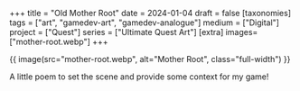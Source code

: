 +++
title = "Old Mother Root"
date = 2024-01-04
draft =  false
[taxonomies]
tags = ["art", "gamedev-art", "gamedev-analogue"]
medium = ["Digital"]
project = ["Quest"]
series = ["Ultimate Quest Art"]
[extra]
images= ["mother-root.webp"]
+++

{{ image(src="mother-root.webp", alt="Mother Root", class="full-width") }}

A little poem to set the scene and provide some context for my game!
